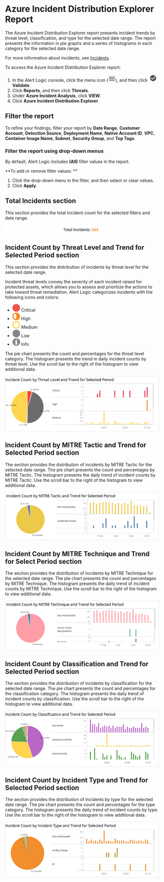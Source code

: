 # Azure Incident Distribution Explorer Report

The Azure Incident Distribution Explorer report presents incident trends by  threat level, classification, and type for the selected date range. The report  presents the information in pie graphs and a series of histograms in each category for the selected date range.

For more information about incidents, see [Incidents](../../../incidents.md).

To access the Azure Incident Distribution Explorer report:

1. In the Alert Logic console, click the menu icon (![](../../../../Resources/Images/dashboard/menu-icon.png)), and then click ![](../../../../Resources/Images/dashboard/validate-icon.png)**Validate**.
2. Click **Reports**, and then click **Threats**.
3. Under **Azure Incident Analysis**, click **VIEW**.
4. Click **Azure Incident Distribution Explorer**.

## Filter the report

To refine your findings, filter your report by  **Date Range**, **Customer Account**, **Detection Source**, **Deployment Name**, **Native Account ID**, **VPC**, **Container Image Name**, **Subnet**, **Security Group**, and **Top Tags**.

### Filter the report using drop-down menus

By default, Alert Logic includes **(All)** filter values in the report.

**To add or remove filter values: **

1. Click the drop-down menu in the filter, and then select or clear values.
2. Click **Apply**.

## Total Incidents section

This section  provides the total  incident count for the selected filters and date range.

![](../../../../Resources/Images/Reports/incident-distribution-explorer/total-count.png)

## Incident Count by Threat Level and Trend for Selected Period section

This section provides the distribution of incidents by threat level for the selected date range.

Incident threat levels convey the severity of each incident raised for protected assets, which allows you to assess and prioritize the actions to take toward threat remediation. Alert Logic categorizes incidents with the following icons and colors:

* ![](../../../../Resources/Images/Icons/threat_critical_icon.png) Critical
* ![](../../../../Resources/Images/Icons/threat_high_icon.png) High
* ![](../../../../Resources/Images/Icons/threat_medium_icon.png) Medium
* ![](../../../../Resources/Images/Icons/threat_low_icon.png) Low
* ![](../../../../Resources/Images/Icons/threat_info_icon.png) Info

The pie chart presents the count and percentages for the  threat level category. The histogram presents the trend in daily incident counts by threat level. Use the scroll bar to the right of the histogram to view additional data.

![](../../../../Resources/Images/Reports/incident-distribution-explorer/incident-count-threat-trend.png)

## Incident Count by MITRE Tactic and Trend for Selected Period section

The section provides the distribution of incidents by MITRE Tactic for the selected date range. The pie chart  presents the count and percentages by MITRE Tactic. The histogram presents the daily trend of incident counts by MITRE Tactic. Use the scroll bar to the right of the histogram to view additional data.

![](../../../../Resources/Images/Reports/incident-distribution-explorer/incident-MITRE-tactic-trends.png)

## Incident Count by MITRE Technique and Trend for Select Period section

The section provides the distribution of incidents by MITRE Technique for the selected date range. The pie chart  presents the count and percentages by MITRE Technique. The histogram presents the daily trend of incident counts by MITRE Technique. Use the scroll bar to the right of the histogram to view additional data.

![](../../../../Resources/Images/Reports/incident-distribution-explorer/incident-MITRE-technique-trends.png)

## Incident Count by Classification and Trend for Selected Period section

The section provides the distribution of incidents by classification for the selected date range. The pie chart  presents the count and percentages for the  classification category. The histogram presents the daily trend of incident counts by classification. Use the scroll bar to the right of the histogram to view additional data.

![](../../../../Resources/Images/Reports/incident-distribution-explorer/incident-count-classification-trend.png)

## Incident Count by Incident Type and Trend for Selected Period section

The section provides the distribution of incidents by type for the selected date range. The pie chart  presents the count and percentages for the  type category. The histogram presents the daily trend of incident counts by type. Use the scroll bar to the right of the histogram to view additional data.

![](../../../../Resources/Images/Reports/incident-distribution-explorer/incident-count-type-trend.png)
